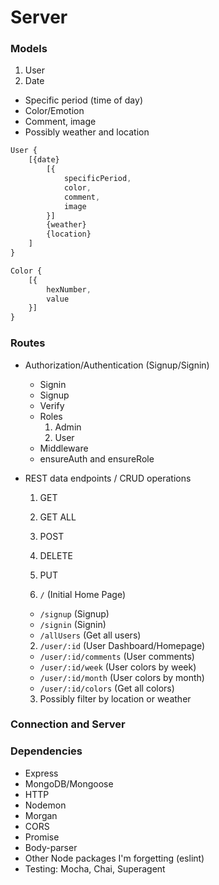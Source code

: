 # Server

### Models

1. User
2. Date
  * Specific period (time of day)
  * Color/Emotion
  * Comment, image
  * Possibly weather and location

```javascript
User {
    [{date}
        [{
            specificPeriod,
            color,
            comment,
            image
        }]
        {weather}
        {location}
    ]
}

Color {
    [{
        hexNumber,
        value
    }]
}
```

### Routes

- Authorization/Authentication (Signup/Signin)
  
  * Signin
  * Signup
  * Verify
  * Roles
    1. Admin
    2. User
  * Middleware
  * ensureAuth and ensureRole

- REST data endpoints / CRUD operations
  
  1. GET
  2. GET ALL
  3. POST
  4. DELETE
  5. PUT
  
  1. `/` (Initial Home Page)
    * `/signup` (Signup)
    * `/signin` (Signin)
    * `/allUsers` (Get all users)

  2. `/user/:id` (User Dashboard/Homepage)
    * `/user/:id/comments` (User comments)
    * `/user/:id/week` (User colors by week)
    * `/user/:id/month` (User colors by month)
    * `/user/:id/colors` (Get all colors)

  3. Possibly filter by location or weather 

### Connection and Server

### Dependencies

- Express
- MongoDB/Mongoose
- HTTP
- Nodemon
- Morgan
- CORS
- Promise
- Body-parser
- Other Node packages I'm forgetting (eslint)
- Testing: Mocha, Chai, Superagent
